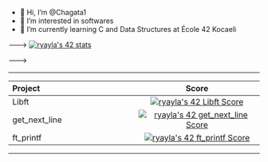 - 👋 Hi, I’m @Chagata1
- 👀 I’m interested in softwares
- 🌱 I’m currently learning C and Data Structures at École 42 Kocaeli

--->
[![ryayla's 42 stats](https://badge42.vercel.app/api/v2/cl9sa4uqn01110fm6xx1pa1fk/stats?cursusId=21&coalitionId=232)](https://github.com/JaeSeoKim/badge42)

---></a>
  <table widht="200%" align="center">
  <tr style="display:flex; justify-content:space-around; padding:0;">
  <td style="padding:0; margin:0;">

|Project|Score| 
| :-	|	:-:	|
| Libft <img width=150>|[![ryayla's 42 Libft Score](https://badge42.vercel.app/api/v2/cl9sa4uqn01110fm6xx1pa1fk/project/2826067)](https://github.com/JaeSeoKim/badge42)
| get_next_line <img width=150>|[![ryayla's 42 get_next_line Score](https://badge42.vercel.app/api/v2/cl9sa4uqn01110fm6xx1pa1fk/project/2911996)](https://github.com/JaeSeoKim/badge42)
| ft_printf <img width=150>|[![ryayla's 42 ft_printf Score](https://badge42.vercel.app/api/v2/cl9sa4uqn01110fm6xx1pa1fk/project/2904548)](https://github.com/JaeSeoKim/badge42)
